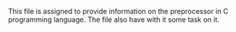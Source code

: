 This file is assigned to provide information on the preprocessor in C programming language.
The file also have with it some task on it.
